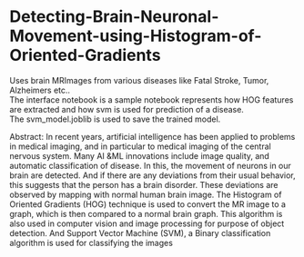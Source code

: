 # Detecting-Brain-Neuronal-Movement-using-Histogram-of-Oriented-Gradients
Uses brain MRImages from various diseases like Fatal Stroke, Tumor, Alzheimers etc..
<br>The interface notebook is a sample notebook represents how HOG features are extracted and how svm is used for prediction of a disease.<br>
The svm_model.joblib is used to save the trained model.

<p> Abstract:
In recent years, artificial intelligence has been applied to problems in medical imaging, and in particular to medical imaging of the central nervous system. Many AI &ML innovations include image quality, and automatic classification of disease. In this, the movement of neurons in our brain are detected. And if there are any deviations from their usual behavior, this suggests that the person has a brain disorder. These deviations are observed by mapping with normal human brain image. The Histogram of Oriented Gradients (HOG) technique is used to convert the MR image to a graph, which is then compared to a normal brain graph. This algorithm is also used in computer vision and image processing for purpose of object detection. And Support Vector Machine (SVM), a Binary classification algorithm is used for classifying the images</p>
